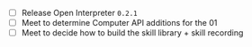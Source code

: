 - [ ] Release Open Interpreter `0.2.1`
- [ ] Meet to determine Computer API additions for the 01
- [ ] Meet to decide how to build the skill library + skill recording
